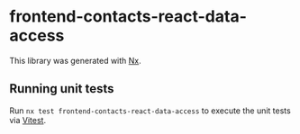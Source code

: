 # frontend-contacts-react-data-access

This library was generated with [Nx](https://nx.dev).

## Running unit tests

Run `nx test frontend-contacts-react-data-access` to execute the unit tests via [Vitest](https://vitest.dev/).
